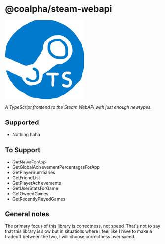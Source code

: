 # @coalpha/steam-webapi

![If anyone wants to make me an icon, I'd be glad](misc/icon.png)

*A TypeScript frontend to the Steam WebAPI with just enough newtypes.*

## Supported

- Nothing haha

## To Support

- GetNewsForApp
- GetGlobalAchievementPercentagesForApp
- GetPlayerSummaries
- GetFriendList
- GetPlayerAchievements
- GetUserStatsForGame
- GetOwnedGames
- GetRecentlyPlayedGames

## General notes

The primary focus of this library is correctness, not speed.
That's not to say that this library is slow but in situations where I feel like
I have to make a tradeoff between the two, I will choose correctness over speed.
